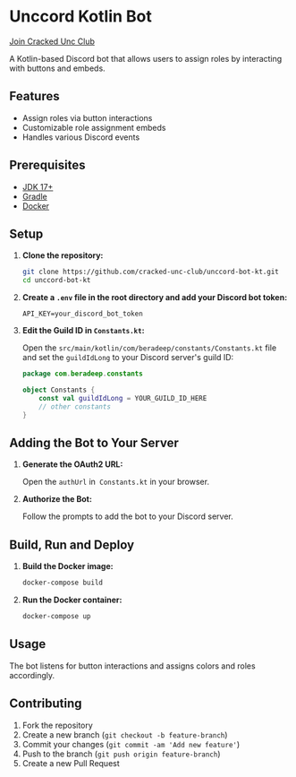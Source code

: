 # Unccord Kotlin Bot
[Join Cracked Unc Club](https://discord.gg/3jfKWTwbeM)

A Kotlin-based Discord bot that allows users to assign roles by interacting with buttons and embeds.

## Features

- Assign roles via button interactions
- Customizable role assignment embeds
- Handles various Discord events

## Prerequisites

- [JDK 17+](https://adoptopenjdk.net/)
- [Gradle](https://gradle.org/install/)
- [Docker](https://www.docker.com/get-started)

## Setup

1. **Clone the repository:**

    ```sh
    git clone https://github.com/cracked-unc-club/unccord-bot-kt.git
    cd unccord-bot-kt
    ```

2. **Create a `.env` file in the root directory and add your Discord bot token:**

    ```env
    API_KEY=your_discord_bot_token
    ```

3. **Edit the Guild ID in `Constants.kt`:**

   Open the `src/main/kotlin/com/beradeep/constants/Constants.kt` file and set the `guildIdLong` to your Discord server's guild ID:

    ```kotlin
    package com.beradeep.constants

    object Constants {
        const val guildIdLong = YOUR_GUILD_ID_HERE
        // other constants
    }
    ```
   
## Adding the Bot to Your Server

1. **Generate the OAuth2 URL:**

   Open the `authUrl` in` Constants.kt` in your browser.
   
2. **Authorize the Bot:**

   Follow the prompts to add the bot to your Discord server.

## Build, Run and Deploy

1. **Build the Docker image:**

    ```sh
    docker-compose build
    ```

2. **Run the Docker container:**

    ```sh
    docker-compose up
    ```

## Usage

The bot listens for button interactions and assigns colors and roles accordingly.

## Contributing

1. Fork the repository
2. Create a new branch (`git checkout -b feature-branch`)
3. Commit your changes (`git commit -am 'Add new feature'`)
4. Push to the branch (`git push origin feature-branch`)
5. Create a new Pull Request
